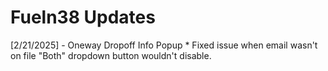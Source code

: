 # Fueln38 Updates
[2/21/2025] - Oneway Dropoff Info Popup
	* Fixed issue when email wasn't on file "Both" dropdown button wouldn't disable.
